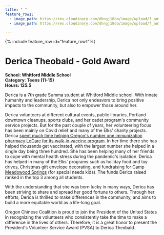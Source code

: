 ```yaml
---
title: " "
feature_row1:
  - image_path: https://res.cloudinary.com/dhngj18do/image/upload/f_auto,q_auto/v1/images/pvsa/2022_Derica_Theobald
  - image_path: https://res.cloudinary.com/dhngj18do/image/upload/f_auto,q_auto/v1/images/activities/year_2022

---
```


{% include feature_row id="feature_row1"%}

# Derica Theobald - Gold Award

**School: Whitford Middle School**  
**Category: Teens (11-15)**  
**Hours: 125.5**  

Derica is a 7th grade Summa student at Whitford Middle school.  With innate humanity and leadership, Derica not only endeavors to bring positive impacts to the community, but also to empower those around her.  

Derica volunteers at different cultural events, public libraries, Portland downtown cleanups, sports clubs, and her cadet program's community service projects.  But for the past couple of years, her volunteering focus has been mainly on Covid relief and many of the Elks' charity projects.  Derica [spent much time helping Oregon's number one immunization pharmacy LeCare for its walk-in vaccine program](https://www.pdxmonthly.com/health-and-wellness/2022/10/lecare-pharmacy-portland-covid-vaccine-booster).  In her time there she has helped thousands get vaccinated, with the largest number she helped in a single day being three hundred.  She has been helping many of her friends to cope with mental health stress during the pandemic's isolation.  Derica has helped in many of the Elks' programs such as holiday food and toy drives, Christmas gift envelope decorating, and fundraising for [Camp Meadowood Springs](https://www.meadowoodsprings.org/) (for special needs kids).  The funds Derica raised ranked in the top 3 among all students.  

With the understanding that she was born lucky in many ways, Derica has been striving to share and spread her good fortune to others.  Through her efforts, Derica is thrilled to make differences in the community, and aims to build a more equitable world as a life-long goal.

Oregon Chinese Coalition is proud to join the President of the United States in recognizing the volunteers who consistently take the time to make a difference in the lives of others. Therefore, it is a great honor to present the President's Volunteer Service Award (PVSA) to Derica Theobald.
